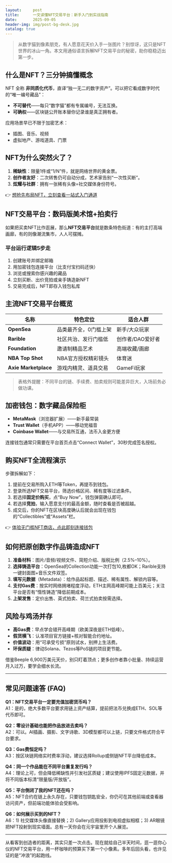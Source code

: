 ```yaml
---
layout:     post
title:      一文读懂NFT交易平台：新手入门到实战指南
date:       2025-09-05
header-img: img/post-bg-desk.jpg
catalog: true
---
```


> 从数字猫到像素朋克，有人愿意花天价入手一张图片？别惊讶，这只是NFT世界的冰山一角。本文用通俗语言拆解NFT交易平台的秘密，助你稳稳迈出第一步。

## 什么是NFT？三分钟搞懂概念
NFT 全称 **非同质化代币**，直译“独一无二的数字资产”。可以把它看成数字时代的“唯一编号藏品”：  
- **不可替代**——每只“数字猫”都有专属编号，无法互换。  
- **可确权**——区块链公开账本替你记录谁是真正拥有者。  

应用场景早已不限于加密艺术：  
- 插图、音乐、视频  
- 虚拟地产、游戏道具、门票  

## NFT为什么突然火了？
1. **稀缺性**：限量1件或“1/N”件，就是网络世界的黄金票。  
2. **创作者友好**：二次转售仍可自动分成，艺术家告别“一次性买断”。  
3. **炫耀与社群**：拥有一张稀有头像=社交媒体身份符号。  

👉 [想抢先布局NFT，立刻查看一站式入门通道](https://okxdog.com/)

## NFT交易平台：数码版美术馆+拍卖行
如果把买卖NFT比作逛展，那么**NFT交易平台**就是数条特色街道：有的主打高端画廊，有的则像潮流集市，人人可摆摊。

### 平台运行逻辑5步走
1. 创建账号并绑定邮箱  
2. 用加密钱包连接平台（比支付宝扫码还快）  
3. 浏览或搜索你感兴趣的藏品  
4. 立刻买断、出价竞拍或亲手铸造新NFT  
5. 交易完成后，NFT即存入钱包私库  

## 主流NFT交易平台概览
| 名称         | 特色定位                     | 适合人群             |
|--------------|------------------------------|----------------------|
| **OpenSea**  | 品类最齐全，0门槛上架        | 新手/大众玩家        |
| **Rarible**  | 社区共治、发行门槛低          | 创作者/DAO爱好者     |
| **Foundation** | 邀请制精品艺术               | 高端收藏/画廊        |
| **NBA Top Shot** | NBA官方授权精彩镜头        | 体育迷               |
| **Axie Marketplace** | 游戏内精灵、道具交易     | GameFi玩家           |

> 表格外提醒：不同平台的链、手续费、拍卖规则可能差异巨大，入场前务必做功课。

## 加密钱包：数字藏品保险柜
- **MetaMask**（浏览器扩展）——新手最常装  
- **Trust Wallet**（手机APP）——移动党福音  
- **Coinbase Wallet**——与交易所互通，法币入金更方便  

连接钱包通常只需要在平台首页点击“Connect Wallet”，30秒完成签名授权。

## 购买NFT全流程演示
步骤拆解如下：  
1. 提前在交易所购入ETH等Token，再提币到钱包。  
2. 登录所选NFT交易平台，筛选价格区间、稀有度等过滤条件。  
3. 若选择**固定价购买**，点“Buy Now”，钱包弹窗确认即可。  
4. 若选择**竞拍**，输入愿意支付的最高金额，随时查看是否被超越。  
5. 成交后，你的NFT在区块高度确认后就会出现在钱包的“Collectibles”或“Assets”栏。

👉 [体验无门槛NFT商店，点此即刻连接钱包](https://okxdog.com/)

## 如何把原创数字作品铸造成NFT
1. **准备材料**：图片/音频/视频文件、简短介绍、版税比例（2.5%–10%）。  
2. **选择铸造平台**：OpenSea的Collection功能一次打包10,枚都OK；Rarible支持一键封面图+音乐文件双签。  
3. **填写元数据**（Metadata）：给作品起标题、描述、稀有属性、解锁内容等。  
4. **支付Gas费**：按实时网络拥堵程度浮动，ETH主网高峰期可能上百美元；关注平台是否有“惰性铸造”降低前期成本。  
5. **上架发售**：定价出售、英式拍卖、荷兰式拍卖按需选择。  

## 风险与鸡汤并存
- **高Gas费**：早点学会错开高峰期（欧美深夜是ETH低峰）。  
- **假货横飞**：认准项目官方链接+核对智能合约地址。  
- **价值波动**：用“可承受亏损”原则试水，别押上生活费。  
- **环保质疑**：律动Solana、Tezos等PoS链的项目更节能。  

借鉴Beeple 6,900万美元天价，别只盯着顶点；更多创作者靠小批量、持续运营月入过万，要学会细水长流。

---

## 常见问题速答 (FAQ)

**Q1：NFT交易平台一定要充值加密货币吗？**  
A1：是的，绝大多数平台要求用链上资产结算，提前把法币兑换成ETH、SOL等代币即可。

**Q2：零设计基础也能把作品放进去卖吗？**  
A2：可以。AI插画、摄影、文字诗歌、3D模型都可以上链，只要文件格式符合平台要求。

**Q3：Gas费恒定吗？**  
A3：按区块链网络实时费率浮动，建议选择Rollup或侧链NFT平台降低成本。

**Q4：同一个作品能在不同平台重复发行吗？**  
A4：理论上可，但会降低稀缺性并引发社区质疑；建议使用IPFS固定元数据，并将不同版本标清“限量版/开放版”。

**Q5：平台倒闭了我的NFT还在吗？**  
A5：NFT合约在链上永久存在，只要钱包钥匙安全，你仍可在其他前端或查看器访问资产，但前端功能体验会受影响。

**Q6：如何展示买到的NFT？**  
A6：1) 社交媒体头像直接替换；2) Gallery应用投影到电视虚拟相框；3) AR眼镜把NFT投射到现实墙面。总有一天你会在元宇宙里开个人展览。

---

从看客到创造者的距离，其实只差一次点击。现在就给自己半天时间，逛一逛你心仪的NFT交易平台，用一杯咖啡的预算买下第一个小像素。多年后回头看，也许见证的是“冲浪”的起跑线。